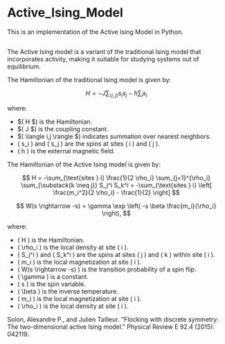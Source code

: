# Active_Ising_Model
This is an implementation of the Active Ising Model in Python.
##
The Active Ising model is a variant of the traditional Ising model that incorporates activity, making it suitable for studying systems out of equilibrium.

The Hamiltonian of the traditional Ising model is given by:

$$
H = -J \sum_{\langle i,j \rangle} s_i s_j - h \sum_i s_i
$$

where:
- $( H $) is the Hamiltonian.
- $( J $) is the coupling constant.
- $( \langle i,j \rangle $) indicates summation over nearest neighbors.
- \( s_i \) and \( s_j \) are the spins at sites \( i \) and \( j \).
- \( h \) is the external magnetic field.

The Hamiltonian of the Active Ising model is given by:

$$
H = -\sum_{\text{sites } i} \frac{1}{2 \rho_i} \sum_{j=1}^{\rho_i} \sum_{\substack{k \neq j}} S_j^i S_k^i = -\sum_{\text{sites } i} \left[ \frac{m_i^2}{2 \rho_i} - \frac{1}{2} \right]
$$

$$
W(s \rightarrow -s) = \gamma \exp \left( -s \beta \frac{m_i}{\rho_i} \right),
$$

where:
- \( H \) is the Hamiltonian.
- \( \rho_i \) is the local density at site \( i \).
- \( S_j^i \) and \( S_k^i \) are the spins at sites \( j \) and \( k \) within site \( i \).
- \( m_i \) is the local magnetization at site \( i \).
- \( W(s \rightarrow -s) \) is the transition probability of a spin flip.
- \( \gamma \) is a constant.
- \( s \) is the spin variable.
- \( \beta \) is the inverse temperature.
- \( m_i \) is the local magnetization at site \( i \).
- \( \rho_i \) is the local density at site \( i \).

Solon, Alexandre P., and Julien Tailleur. "Flocking with discrete symmetry: The two-dimensional active Ising model." Physical Review E 92.4 (2015): 042119.
